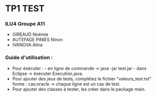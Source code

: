 # TP1 TEST

### ILU4 Groupe A11
- GIREAUD Noémie 
- AUTEFAGE PINIES Ninon
- IVANOVA Alina

### Guide d'utilisation :
- Pour éxécuter :
      - en ligne de commande -> java -jar test.jar
      - dans Eclipse -> éxécuter Execution.java.
- Pour ajouter des jeux de tests, complétez le fichier "valeurs_test.txt" forme : cas;oracle -> chaque ligne est un cas de test. 
- Pour ajouter des classes à tester, les créer dans le package main.

